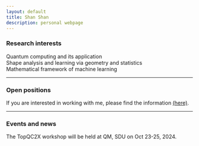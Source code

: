 ```yaml
---
layout: default
title: Shan Shan
description: personal webpage
---
```


### Research interests 
Quantum computing and its application <br />
Shape analysis and learning via geometry and statistics <br />
Mathematical framework of machine learning
<hr />

### Open positions 
If you are interested in working with me, please find the information [(here)](../research/open.html).
<hr />	

### Events and news
The TopQC2X workshop will be held at QM, SDU on Oct 23-25, 2024. 
 
<br />
<br />
<br />
<br />
<br />
        
